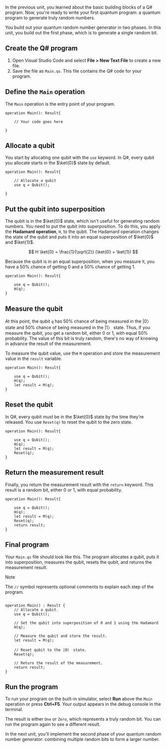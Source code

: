 In the previous unit, you learned about the basic building blocks of a Q# program. Now, you're ready to write your first quantum program: a quantum program to generate truly random numbers.

You build out your quantum random number generator in two phases. In this unit, you build out the first phase, which is to generate a single random bit.

## Create the Q# program

1. Open Visual Studio Code and select **File > New Text File** to create a new file.
1. Save the file as `Main.qs`. This file contains the Q# code for your program.

## Define the `Main` operation

The `Main` operation is the entry point of your program.

```qsharp
operation Main(): Result{

    // Your code goes here

}
```

## Allocate a qubit

You start by allocating one qubit with the `use` keyword. In Q#, every qubit you allocate starts in the $\ket{0}$ state by default.

```qsharp
operation Main(): Result{

    // Allocate a qubit
    use q = Qubit();

}
```

## Put the qubit into superposition

The qubit is in the $\ket{0}$ state, which isn't useful for generating random numbers. You need to put the qubit into superposition. To do this, you apply the **Hadamard operation**, `H`, to the qubit. The Hadamard operation changes the state of the qubit and puts it into an equal superposition of $\ket{0}$ and $\ket{1}$.

$$ H \ket{0} = \frac{1}{\sqrt{2}} (\ket{0} + \ket{1}) $$

Because the qubit is in an equal superposition, when you measure it, you have a 50% chance of getting 0 and a 50% chance of getting 1.

```qsharp
operation Main(): Result{

    use q = Qubit();
    H(q);
}
```

## Measure the qubit

At this point, the qubit `q` has 50% chance of being measured in the |0〉 state and 50% chance of being measured in the |1〉 state. Thus, if you measure the qubit, you get a random bit, either 0 or 1, with equal 50% probability. The value of this bit is truly random, there's no way of knowing in advance the result of the measurement.

To measure the qubit value, use the `M` operation and store the measurement value in the `result` variable.

```qsharp
operation Main(): Result{

    use q = Qubit();
    H(q);
    let result = M(q);
}
```

## Reset the qubit

In Q#, every qubit must be in the $\ket{0}$ state by the time they're released. You use `Reset(q)` to reset the qubit to the zero state.

```qsharp
operation Main(): Result{

    use q = Qubit();
    H(q);
    let result = M(q);
    Reset(q);
}
```

## Return the measurement result

Finally, you return the measurement result with the `return` keyword. This result is a random bit, either 0 or 1, with equal probability.

```qsharp
operation Main(): Result{

    use q = Qubit();
    H(q);
    let result = M(q);
    Reset(q);
    return result;
}
```

## Final program

Your `Main.qs` file should look like this. The program allocates a qubit, puts it into superposition, measures the qubit, resets the qubit, and returns the measurement result.

> [!NOTE]
> The `//` symbol represents optional comments to explain each step of the program.

```qsharp

operation Main() : Result {
    // Allocate a qubit.
    use q = Qubit();

    // Set the qubit into superposition of 0 and 1 using the Hadamard 
    H(q);

    // Measure the qubit and store the result.
    let result = M(q);

    // Reset qubit to the |0〉 state.
    Reset(q);

    // Return the result of the measurement.
    return result;
}
```

## Run the program

To run your program on the built-in simulator, select **Run** above the `Main` operation or press **Ctrl+F5**. Your output appears in the debug console in the terminal.

The result is either `One` or `Zero`, which represents a truly random bit. You can run the program again to see a different result.

In the next unit, you'll implement the second phase of your quantum random number generator: combining multiple random bits to form a larger number.
